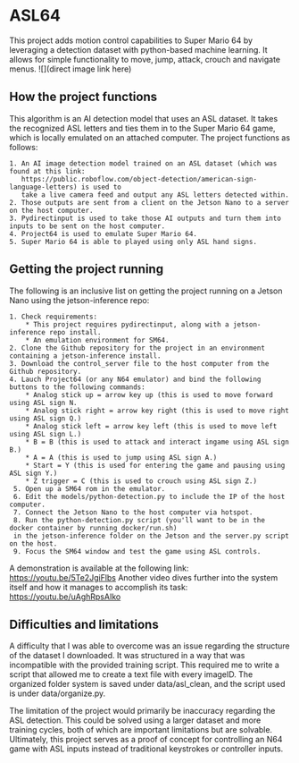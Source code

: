 # ASL64

This project adds motion control capabilities to Super Mario 64 by leveraging a detection dataset with python-based machine learning. It allows for simple functionality to move, jump, attack, crouch and navigate menus. 
![](direct image link here)

## How the project functions

This algorithm is an AI detection model that uses an ASL dataset. It takes the recognized ASL letters and ties them in to the Super Mario 64 game, which is locally emulated on an attached computer. The project functions as follows:

    1. An AI image detection model trained on an ASL dataset (which was found at this link: 
       https://public.roboflow.com/object-detection/american-sign-language-letters) is used to 
       take a live camera feed and output any ASL letters detected within. 
    2. Those outputs are sent from a client on the Jetson Nano to a server on the host computer. 
    3. Pydirectinput is used to take those AI outputs and turn them into inputs to be sent on the host computer.
    4. Project64 is used to emulate Super Mario 64. 
    5. Super Mario 64 is able to played using only ASL hand signs. 
   

## Getting the project running

The following is an inclusive list on getting the project running on a Jetson Nano using the jetson-inference repo: 

    1. Check requirements:
        * This project requires pydirectinput, along with a jetson-inference repo install.
        * An emulation environment for SM64.
    2. Clone the Github repository for the project in an environment containing a jetson-inference install.
    3. Download the control_server file to the host computer from the Github repository.
    4. Lauch Project64 (or any N64 emulator) and bind the following buttons to the following commands:
        * Analog stick up = arrow key up (this is used to move forward using ASL sign N.
        * Analog stick right = arrow key right (this is used to move right using ASL sign Q.)
        * Analog stick left = arrow key left (this is used to move left using ASL sign L.)
        * B = B (this is used to attack and interact ingame using ASL sign B.)
        * A = A (this is used to jump using ASL sign A.)
        * Start = Y (this is used for entering the game and pausing using ASL sign Y.)
        * Z trigger = C (this is used to crouch using ASL sign Z.)
     5. Open up a SM64 rom in the emulator.
     6. Edit the models/python-detection.py to include the IP of the host computer.
     7. Connect the Jetson Nano to the host computer via hotspot.
     8. Run the python-detection.py script (you'll want to be in the docker container by running docker/run.sh)
     in the jetson-inference folder on the Jetson and the server.py script on the host.
     9. Focus the SM64 window and test the game using ASL controls.

A demonstration is available at the following link: https://youtu.be/5Te2JgiFlbs
Another video dives further into the system itself and how it manages to accomplish its task: https://youtu.be/uAghRpsAIko

## Difficulties and limitations

A difficulty that I was able to overcome was an issue regarding the structure of the dataset I downloaded. 
It was structured in a way that was incompatible with the provided training script. This
required me to write a script that allowed me to create a text file with every imageID.
The organized folder system is saved under data/asl_clean, and the script used is under data/organize.py.

The limitation of the project would primarily be inaccuracy regarding the ASL detection.
This could be solved using a larger dataset and more training cycles, both of which are 
important limitations but are solvable. Ultimately, this project serves as a proof of 
concept for controlling an N64 game with ASL inputs instead of traditional keystrokes
or controller inputs.


